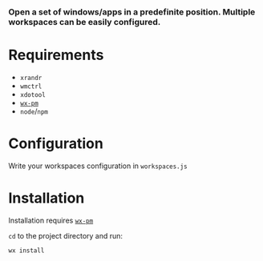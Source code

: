 ### Open a set of windows/apps in a predefinite position. Multiple workspaces can be easily configured.

# Requirements
- `xrandr`
- `wmctrl`
- `xdotool`
- [`wx-pm`](https://github.com/RaffaeleCanale/wx-pm)
- `node`/`npm`

# Configuration

Write your workspaces configuration in `workspaces.js`

# Installation

Installation requires [`wx-pm`](https://github.com/RaffaeleCanale/wx-pm)

`cd` to the project directory and run:
```
wx install
```

